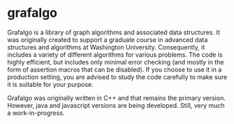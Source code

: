 # grafalgo
Grafalgo is a library of graph algorithms and associated data structures.  It was originally created to support a graduate course in advanced data structures and algorithms at Washington University. Consequently, it includes a variety of
different algorithms for various problems. The code is highly efficient, but includes only minimal error checking (and mostly in the form of assertion macros that can be disabled). If you choose to use it in a production setting, you are advised to study the code carefully to make sure it is suitable for your purpose.
<p>
Grafalgo was originally written in C++ and that remains the primary version. However, java and javascript versions are being developed. Still, very much a work-in-progress.

